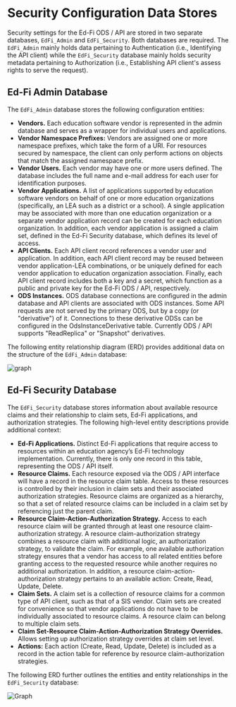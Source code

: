 # Security Configuration Data Stores

Security settings for the Ed-Fi ODS / API are stored in two separate databases,
`EdFi_Admin` and `EdFi_Security`. Both databases are required. The `EdFi_Admin`
mainly holds data pertaining to Authentication (i.e., Identifying the API
client) while the `EdFi_Security` database mainly holds security metadata
pertaining to Authorization (i.e., Establishing API client's assess rights to
serve the request).

## Ed-Fi Admin Database

The `EdFi_Admin` database stores the following configuration entities:

* **Vendors.** Each education software vendor is represented in the admin
    database and serves as a wrapper for individual users and applications.
* **Vendor Namespace Prefixes:** Vendors are assigned one or more namespace
    prefixes, which take the form of a URI. For resources secured by namespace,
    the client can only perform actions on objects that match the assigned
    namespace prefix.
* **Vendor Users.** Each vendor may have one or more users defined. The
    database includes the full name and e-mail address for each user for
    identification purposes.
* **Vendor Applications.** A list of applications supported by education
    software vendors on behalf of one or more education organizations
    (specifically, an LEA such as a district or a school). A single application
    may be associated with more than one education organization or a separate
    vendor application record can be created for each education organization. In
    addition, each vendor application is assigned a claim set, defined in the
    Ed-Fi Security database, which defines its level of access.
* **API Clients.** Each API client record references a vendor user and
    application. In addition, each API client record may be reused between
    vendor application-LEA combinations, or be uniquely defined for each vendor
    application to education organization association. Finally, each API client
    record includes both a key and a secret, which function as a public and
    private key for the Ed-Fi ODS / API, respectively.
* **ODS Instances.** ODS database connections are configured in the admin
    database and API clients are associated with ODS instances. Some API
    requests are not served by the primary ODS, but by a copy (or "derivative")
    of it. Connections to these derivative ODSs can be configured in the
    OdsInstanceDerivative table. Currently ODS / API supports "ReadReplica" or
    "Snapshot" derivatives.

The following entity relationship diagram (ERD) provides additional data on the
structure of the `EdFi_Admin` database:

![graph](https://edfi.atlassian.net/wiki/download/attachments/25493667/image-2023-7-28_10-28-57.png?version=1&modificationDate=1699456107210&cacheVersion=1&api=v2)

## Ed-Fi Security Database

The `EdFi_Security` database stores information about available resource claims
and their relationship to claim sets, Ed-Fi applications, and authorization
strategies. The following high-level entity descriptions provide additional
context:

* **Ed-Fi Applications.** Distinct Ed-Fi applications that require access to
    resources within an education agency’s Ed-Fi technology implementation.
    Currently, there is only one record in this table, representing the ODS /
    API itself.
* **Resource Claims.** Each resource exposed via the ODS / API interface will
    have a record in the resource claim table. Access to these resources is
    controlled by their inclusion in claim sets and their associated
    authorization strategies. Resource claims are organized as a hierarchy, so
    that a set of related resource claims can be included in a claim set by
    referencing just the parent claim.
* **Resource Claim-Action-Authorization Strategy.** Access to each resource
    claim will be granted through at least one resource claim-authorization
    strategy. A resource claim-authorization strategy combines a resource claim
    with additional logic, an authorization strategy, to validate the claim. For
    example, one available authorization strategy ensures that a vendor has
    access to all related entities before granting access to the requested
    resource while another requires no additional authorization. In addition, a
    resource claim-action-authorization strategy pertains to an available
    action: Create, Read, Update, Delete.
* **Claim Sets.** A claim set is a collection of resource claims for a common
    type of API client, such as that of a SIS vendor. Claim sets are created for
    convenience so that vendor applications do not have to be individually
    associated to resource claims. A resource claim can belong to multiple claim
    sets.
* **Claim Set-Resource Claim-Action-Authorization Strategy Overrides.** Allows
    setting up authorization strategy overrides at claim set level.
* **Actions:** Each action (Create, Read, Update, Delete) is included as a
    record in the action table for reference by resource claim-authorization
    strategies.

The following ERD further outlines the entities and entity relationships in the
`EdFi_Security` database:

![Graph](https://edfi.atlassian.net/wiki/download/attachments/25493667/Security-Config-Figure-02.png?version=1&modificationDate=1699456107237&cacheVersion=1&api=v2)

